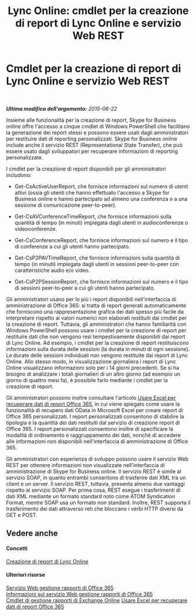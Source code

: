 ﻿---
title: 'Lync Online: cmdlet per la creazione di report di Lync Online e servizio Web REST'
TOCTitle: Cmdlet per la creazione di report di Lync Online e servizio Web REST
ms:assetid: cadd73a7-c08a-4102-b73a-ccb3ad4987bf
ms:mtpsurl: https://technet.microsoft.com/it-it/library/Dn362845(v=OCS.15)
ms:contentKeyID: 56269979
ms.date: 08/24/2015
mtps_version: v=OCS.15
ms.translationtype: HT
---

# Cmdlet per la creazione di report di Lync Online e servizio Web REST

 

_**Ultima modifica dell'argomento:** 2015-06-22_

Insieme alle funzionalità per la creazione di report, Skype for Business online offre l'accesso a cinque cmdlet di Windows PowerShell che facilitano la generazione dei report stessi e possono essere usati dagli amministratori per restituire dati di reporting personalizzati. Skype for Business online include anche il servizio REST (Representational State Transfer), che può essere usato dagli sviluppatori per recuperare informazioni di reporting personalizzate.

I cmdlet per la creazione di report disponibili per gli amministratori includono:

  - Get-CsActiveUserReport, che fornisce informazioni sul numero di utenti attivi (ossia gli utenti che hanno effettuato l'accesso a Skype for Business online e hanno partecipato ad almeno una conferenza o a una sessione di comunicazione peer-to-peer).

  - Get-CsAVConferenceTimeReport, che fornisce informazioni sulla quantità di tempo (in minuti) impiegata dagli utenti in audioconferenze o videoconferenze.

  - Get-CsConferenceReport, che fornisce informazioni sul numero e il tipo di conferenze a cui gli utenti hanno partecipato.

  - Get-CsP2PAVTimeReport, che fornisce informazioni sulla quantità di tempo (in minuti) impiegata dagli utenti in sessioni peer-to-peer con caratteristiche audio e/o video.

  - Get-CsP2PSessionReport, che fornisce informazioni sul numero e il tipo di sessioni peer-to-peer a cui gli utenti hanno partecipato.

Gli amministratori usano per lo più i report disponibili nell'interfaccia di amministrazione di Office 365: si tratta di report generati automaticamente che forniscono una rappresentazione grafica dei dati spesso più facile da interpretare rispetto ai valori numerici non elaborati restituiti dai cmdlet per la creazione di report. Tuttavia, gli amministratori che hanno familiarità con Windows PowerShell possono usare i cmdlet per la creazione di report per restituire dati che non vengono resi tempestivamente disponibili dai report di Lync Online. Ad esempio, i cmdlet per la creazione di report restituiscono informazioni sulla durata delle sessioni (la durata in minuti di ogni sessione). Le durate delle sessioni individuali non vengono restituite dai report di Lync Online. Allo stesso modo, in visualizzazione giornaliera i report di Lync Online visualizzano informazioni solo per i 14 giorni precedenti. Se si ha bisogno di analizzare i totali giornalieri di un altro giorno (ad esempio un giorno di quattro mesi fa), è possibile farlo mediante i cmdlet per la creazione di report.

Gli amministratori possono inoltre consultare l'articolo [Usare Excel per recuperare dati di report Office 365](http://technet.microsoft.com/it-it/library/dn781442.aspx), in cui viene spiegato come usare la funzionalità di recupero dati OData in Microsoft Excel per creare report di Office 365 personalizzati. I report personalizzati consentono di stabilire la tipologia e la quantità dei dati restituiti dal servizio di creazione report di Office 365. I report personalizzati consentono inoltre di specificare la modalità di ordinamento e raggruppamento dei dati, nonché di accedere alle informazioni non disponibili nell'interfaccia di amministrazione di Office 365.

Gli amministratori con esperienza di sviluppo possono usare il servizio Web REST per ottenere informazioni non visualizzate nell'interfaccia di amministrazione di Skype for Business online. Il servizio REST è simile al servizio SOAP, in quanto entrambi consentono di trasferire dati XML tra un client e un server. Il servizio REST, tuttavia, presenta almeno due vantaggi rispetto al servizio SOAP. Per prima cosa, REST esegue i trasferimenti di dati XML mediante un formato standard noto come ATOM Syndication Format, mentre SOAP usa un formato non standard. Inoltre, REST supporta il trasferimento dei dati attraverso reti che bloccano i verbi HTTP diversi da GET e POST.

## Vedere anche

#### Concetti

[Creazione di report di Lync Online](https://technet.microsoft.com/it-it/library/dn362827\(v=ocs.15\))  

#### Ulteriori risorse

[Servizio Web gestione rapporti di Office 365](http://msdn.microsoft.com/en-us/library/office/jj984325.aspx)  
[Informazioni sul servizio Web gestione rapporti di Office 365](http://msdn.microsoft.com/en-us/library/office/jj984321.aspx)  
[Cmdlet di gestione rapporti di Exchange Online](http://technet.microsoft.com/en-us/library/jj200780\(v=exchg.150\).aspx)  
[Usare Excel per recuperare dati di report Office 365](http://technet.microsoft.com/it-it/library/dn781442.aspx)

